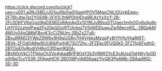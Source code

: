 https://click.discord.com/ls/click?upn=u001.a0NJ38DJJG1sulNx5wS1jjasHPOV5MgsCNLIOUybEqgv-2F76hJtte7st2YGE6B-2FX1L1hNPDhHDrq9RJtzYxXzY-2B-2FcSDKFV6sOgzl8gDXSRZoRAmAyDx1G1f6JvB9xxDTUgex1mjhOGy6xAg9cLtHY02zzlmIPwa2Fo20pQGzj9TUlvbsi7V5jjWDDuwuZw56ecnKS_-2BQqkMAWUy04gQMbFBsyK3cCjZNUm-2BjjZs27u6-2BxuRRNG3YWeZ9W6x9H9qUGRn7H4VrkkxMzgpFy8lYfVfgYhaRtRT-2BVk-2FOdOA8w8fJU6IbPorhjK73U72hc-2FZEkc0FUQ0k5-2FZ11qSFsdhS-2BTOpE0yRodiVH6oO3f0wn9Q0A-2BxN0nVkCiTFIktpCh2Vp4gtadBj1F8OsY2k3V8Mf2YcE3cAUsd7qHWy1pGDo0t9piTcvY536-2FAggHCK-2BG1i8PylA85KaazYlyQ63PeAMb-2BAadWQ-3D-3D
